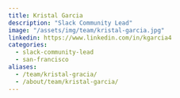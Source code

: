 ```yaml
---
title: Kristal Garcia
description: "Slack Community Lead"
image: "/assets/img/team/kristal-garcia.jpg"
linkedin: https://www.linkedin.com/in/kgarcia4
categories:
  - slack-community-lead
  - san-francisco
aliases:
  - /team/kristal-gracia/
  - /about/team/kristal-garcia/
---
```

